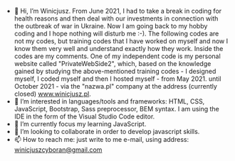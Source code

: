 - 👋 Hi, I’m Winicjusz. From June 2021, I had to take a break in coding for health reasons and then deal with our investments in connection with the outbreak of war in Ukraine. Now I am going back to my hobby coding and I hope nothing will disturb me :-). The following codes are not my codes, but training codes that I have worked on myself and now I know them very well and understand exactly how they work. Inside the codes are my comments. One of my independent code is my personal website called "PrivateWebSide2", which, based on the knowledge gained by studying the above-mentioned training codes - I designed myself,  I coded myself and then I hosted myself - from May 2021. until October 2021 - via the "nazwa.pl" company at the address (currently closed) www.winicjusz.pl.
- 👀 I’m interested in languages/tools and frameworks: HTML, CSS, JavaScript, Bootstrap, Sass preprocessor, BEM syntax. I am using the IDE in the form of the Visual Studio Code editor.
- 🌱 I’m currently focus my learning JavaScript.
- 💞️ I’m looking to collaborate in order to develop javascript skills.
- 📫 How to reach me: just write to me e-mail, using address: winicjuszcyboran@gmail.com
<!---
Winicjusz1/Winicjusz1 is a ✨ special ✨ repository because its `README.md` (this file) appears on your GitHub profile.
You can click the Preview link to take a look at your changes.
--->
